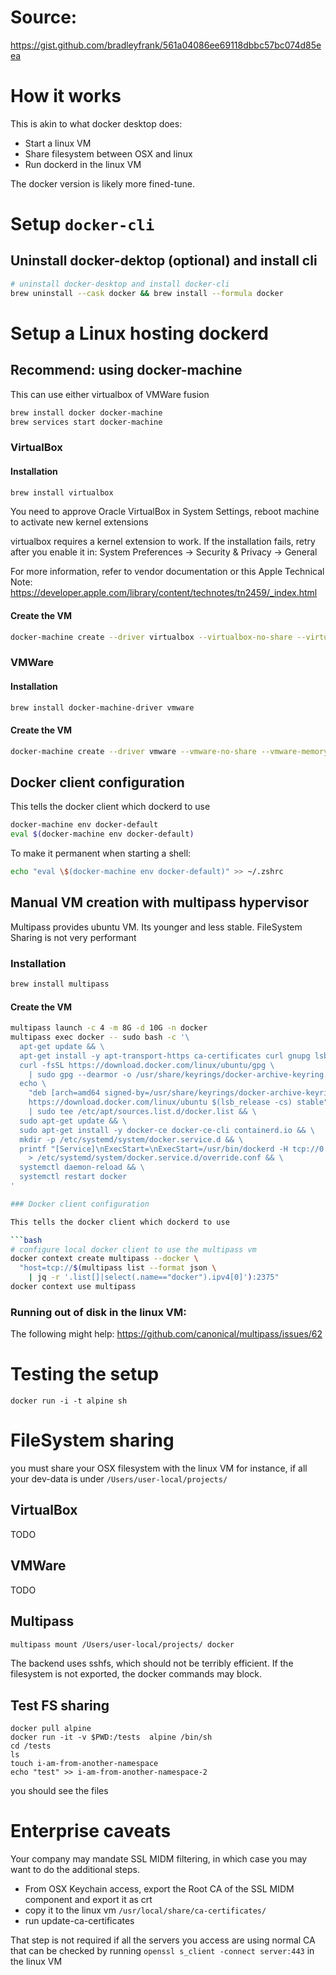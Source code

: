 # Source:
https://gist.github.com/bradleyfrank/561a04086ee69118dbbc57bc074d85eea

# How it works

This is akin to what docker desktop does: 
  - Start a linux VM 
  - Share filesystem between OSX and linux 
  - Run dockerd in the linux VM
 
The docker version is likely more fined-tune. 


# Setup `docker-cli`

## Uninstall docker-dektop (optional) and install cli 
```bash
# uninstall docker-desktop and install docker-cli
brew uninstall --cask docker && brew install --formula docker
```

# Setup a Linux hosting dockerd

## Recommend: using docker-machine

This can use either virtualbox of VMWare fusion

```bash
brew install docker docker-machine
brew services start docker-machine
```

### VirtualBox 

#### Installation
```bash
brew install virtualbox
```

You need to approve Oracle VirtualBox in System Settings, reboot machine to activate new kernel extensions

virtualbox requires a kernel extension to work.
If the installation fails, retry after you enable it in:
  System Preferences → Security & Privacy → General

For more information, refer to vendor documentation or this Apple Technical Note:
  https://developer.apple.com/library/content/technotes/tn2459/_index.html

#### Create the VM

```bash
docker-machine create --driver virtualbox --virtualbox-no-share --virtualbox-memory 4096 --virtualbox-cpu-count 2 docker-default
```

### VMWare 

#### Installation

```bash
brew install docker-machine-driver vmware
```

#### Create the VM

```bash
docker-machine create --driver vmware --vmware-no-share --vmware-memory-size 4096 --vmware-cpu-count 2 docker-default
```

## Docker client configuration

This tells the docker client which dockerd to use

```bash
docker-machine env docker-default 
eval $(docker-machine env docker-default)
```

To make it permanent when starting a shell:
```bash
echo "eval \$(docker-machine env docker-default)" >> ~/.zshrc
```




## Manual VM creation with multipass hypervisor

Multipass provides ubuntu VM. Its younger and less stable. FileSystem Sharing is not very performant

### Installation

```bash
brew install multipass
```

#### Create the VM
```bash
multipass launch -c 4 -m 8G -d 10G -n docker
multipass exec docker -- sudo bash -c '\
  apt-get update && \
  apt-get install -y apt-transport-https ca-certificates curl gnupg lsb-release && \
  curl -fsSL https://download.docker.com/linux/ubuntu/gpg \
    | sudo gpg --dearmor -o /usr/share/keyrings/docker-archive-keyring.gpg && \
  echo \
    "deb [arch=amd64 signed-by=/usr/share/keyrings/docker-archive-keyring.gpg] \
    https://download.docker.com/linux/ubuntu $(lsb_release -cs) stable" \
    | sudo tee /etc/apt/sources.list.d/docker.list && \
  sudo apt-get update && \
  sudo apt-get install -y docker-ce docker-ce-cli containerd.io && \
  mkdir -p /etc/systemd/system/docker.service.d && \
  printf "[Service]\nExecStart=\nExecStart=/usr/bin/dockerd -H tcp://0.0.0.0:2375" \
    > /etc/systemd/system/docker.service.d/override.conf && \
  systemctl daemon-reload && \
  systemctl restart docker
'

### Docker client configuration

This tells the docker client which dockerd to use

```bash
# configure local docker client to use the multipass vm
docker context create multipass --docker \
  "host=tcp://$(multipass list --format json \
    | jq -r '.list[]|select(.name=="docker").ipv4[0]'):2375"
docker context use multipass
```

### Running out of disk in the linux VM:

The following might help:
https://github.com/canonical/multipass/issues/62



# Testing the setup

```
docker run -i -t alpine sh 
```


# FileSystem sharing 

you must share your OSX filesystem with the linux VM 
for instance, if all your dev-data is under `/Users/user-local/projects/`

## VirtualBox 

TODO

## VMWare

TODO

## Multipass
```bash
multipass mount /Users/user-local/projects/ docker 
```

The backend uses sshfs, which should not be terribly efficient. 
If the filesystem is not exported, the docker commands may block.


## Test FS sharing
```
docker pull alpine
docker run -it -v $PWD:/tests  alpine /bin/sh
cd /tests
ls
touch i-am-from-another-namespace
echo "test" >> i-am-from-another-namespace-2
```

you should see the files



# Enterprise caveats

Your company may mandate SSL MIDM filtering, in which case you may want to do the additional steps.
  - From OSX Keychain access, export the Root CA of the SSL MIDM component and export it as crt
  - copy it to the linux vm `/usr/local/share/ca-certificates/`
  - run update-ca-certificates

That step is not required if all the servers you access are using normal CA 
that can be checked by running `openssl s_client -connect server:443` in the linux VM 
